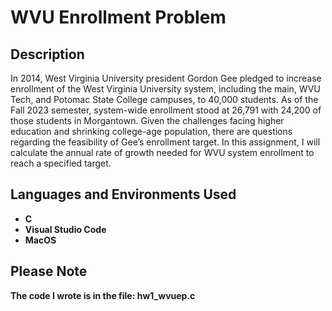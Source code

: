 <h1>WVU Enrollment Problem</h1>

<h2>Description</h2>
In 2014, West Virginia University president Gordon Gee
pledged to increase enrollment of the West Virginia University
system, including the main, WVU Tech, and Potomac State
College campuses, to 40,000 students. As of the Fall 2023
semester, system-wide enrollment stood at 26,791 with
24,200 of those students in Morgantown. Given the
challenges facing higher education and shrinking college-age
population, there are questions regarding the feasibility of Gee’s enrollment target. In this assignment, I will calculate the annual rate of growth needed for WVU system enrollment to reach a specified target.
<br />


<h2>Languages and Environments Used</h2>

- <b>C</b> 
- <b>Visual Studio Code</b>
- <b>MacOS</b>

<h2>Please Note</h2>
<b>The code I wrote is in the file: hw1_wvuep.c</b>
